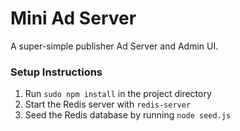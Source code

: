 # Mini Ad Server

A super-simple publisher Ad Server and Admin UI.

### Setup Instructions

1. Run `sudo npm install` in the project directory
2. Start the Redis server with `redis-server`
3. Seed the Redis database by running `node seed.js`